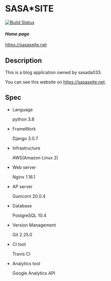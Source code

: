 # SASA*SITE
[![Build Status](https://travis-ci.org/sasada033/Blog.svg?branch=develop)](https://travis-ci.org/sasada033/Blog)

#### *Home page*
https://sasaseite.net

## Description
This is a blog application owned by sasada033.

You can see this website on https://sasaseite.net.

## Spec

- Language

    python 3.8
    
- FrameWork

    Django 3.0.7
    
- Infrastructure

    AWS(Amazon Linux 2)
    
- Web server

    Nginx 1.16.1
    
- AP server

    Gunicorn 20.0.4
    
- Database

    PostgreSQL 10.4
    
- Version Management

    Git 2.25.0
    
- CI tool

    Travis CI
    
- Analytics tool

    Google Analytics API
